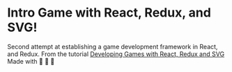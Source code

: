 # Intro Game with React, Redux, and SVG!

Second attempt at establishing a game development framework in React, and Redux.
From the tutorial [Developing Games with React, Redux and SVG](https://auth0.com/blog/developing-games-with-react-redux-and-svg-part-1/)
Made with :blue_heart: :space_invader: :blue_heart: